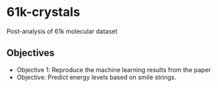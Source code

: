 # 61k-crystals
Post-analysis of 61k molecular dataset

## Objectives

* Objective 1: Reproduce the machine learning results from the paper
* Objective: Predict energy levels based on smile strings.
